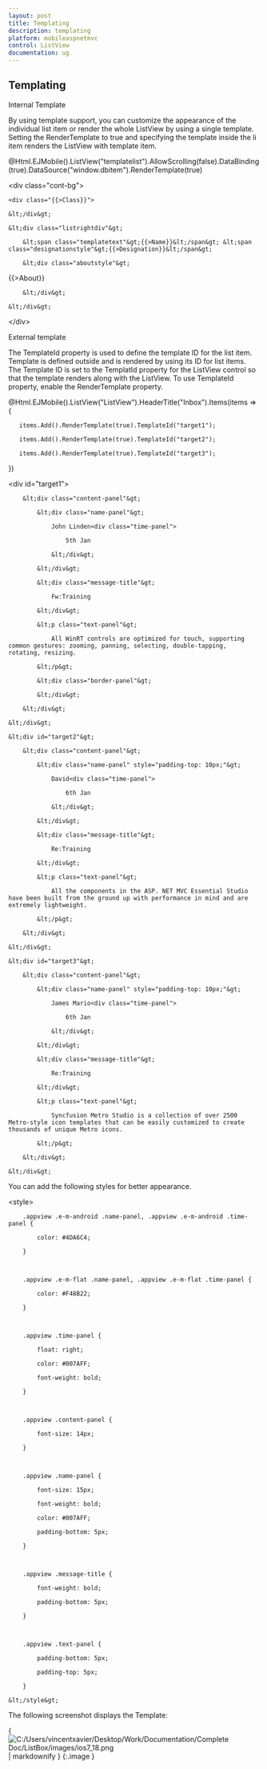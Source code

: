 ```yaml
---
layout: post
title: Templating
description: templating
platform: mobileaspnetmvc
control: ListView
documentation: ug
---
```


## Templating

Internal Template

By using template support, you can customize the appearance of the individual list item or render the whole ListView by using a single template. Setting the RenderTemplate to true and specifying the template inside the li item renders the ListView with template item.





@Html.EJMobile().ListView("templatelist").AllowScrolling(false).DataBinding(true).DataSource("window.dbitem").RenderTemplate(true)

&lt;div class="cont-bg"&gt;

    <div class="{{>Class}}">

    &lt;/div&gt;

    &lt;div class="listrightdiv"&gt;

        &lt;span class="templatetext"&gt;{{>Name}}&lt;/span&gt; &lt;span class="designationstyle"&gt;{{>Designation}}&lt;/span&gt;

        &lt;div class="aboutstyle"&gt;

{{>About}}

        &lt;/div&gt;

    &lt;/div&gt;

&lt;/div&gt;

External template

The TemplateId property is used to define the template ID for the list item. Template is defined outside and is rendered by using its ID for list items. The Template ID is set to the TemplatId property for the ListView control so that the template renders along with the ListView. To use TemplateId property, enable the RenderTemplate property.





@Html.EJMobile().ListView("ListView").HeaderTitle("Inbox").Items(items => {

       items.Add().RenderTemplate(true).TemplateId("target1");

       items.Add().RenderTemplate(true).TemplateId("target2");

       items.Add().RenderTemplate(true).TemplateId("target3");

   })

&lt;div id="target1"&gt;

        &lt;div class="content-panel"&gt;

            &lt;div class="name-panel"&gt;

                John Linden<div class="time-panel">

                    5th Jan

                &lt;/div&gt;

            &lt;/div&gt;

            &lt;div class="message-title"&gt;

                Fw:Training

            &lt;/div&gt;

            &lt;p class="text-panel"&gt;

                All WinRT controls are optimized for touch, supporting common gestures: zooming, panning, selecting, double-tapping, rotating, resizing.

            &lt;/p&gt;

            &lt;div class="border-panel"&gt;

            &lt;/div&gt;

        &lt;/div&gt;

    &lt;/div&gt;

    &lt;div id="target2"&gt;

        &lt;div class="content-panel"&gt;

            &lt;div class="name-panel" style="padding-top: 10px;"&gt;

                David<div class="time-panel">

                    6th Jan

                &lt;/div&gt;

            &lt;/div&gt;

            &lt;div class="message-title"&gt;

                Re:Training

            &lt;/div&gt;

            &lt;p class="text-panel"&gt;

                All the components in the ASP. NET MVC Essential Studio have been built from the ground up with performance in mind and are extremely lightweight.

            &lt;/p&gt;

        &lt;/div&gt;

    &lt;/div&gt;

    &lt;div id="target3"&gt;

        &lt;div class="content-panel"&gt;

            &lt;div class="name-panel" style="padding-top: 10px;"&gt;

                James Mario<div class="time-panel">

                    6th Jan

                &lt;/div&gt;

            &lt;/div&gt;

            &lt;div class="message-title"&gt;

                Re:Training

            &lt;/div&gt;

            &lt;p class="text-panel"&gt;

                Syncfusion Metro Studio is a collection of over 2500 Metro-style icon templates that can be easily customized to create thousands of unique Metro icons.

            &lt;/p&gt;

        &lt;/div&gt;

    &lt;/div&gt;

You can add the following styles for better appearance.

&lt;style&gt;



        .appview .e-m-android .name-panel, .appview .e-m-android .time-panel {

            color: #4DA6C4;

        }



        .appview .e-m-flat .name-panel, .appview .e-m-flat .time-panel {

            color: #F48B22;

        }



        .appview .time-panel {

            float: right;

            color: #007AFF;

            font-weight: bold;

        }



        .appview .content-panel {

            font-size: 14px;

        }



        .appview .name-panel {

            font-size: 15px;

            font-weight: bold;

            color: #007AFF;

            padding-bottom: 5px;

        }



        .appview .message-title {

            font-weight: bold;

            padding-bottom: 5px;

        }



        .appview .text-panel {

            padding-bottom: 5px;

            padding-top: 5px;

        }

    &lt;/style&gt;



The following screenshot displays the Template:

{ ![C:/Users/vincentxavier/Desktop/Work/Documentation/Complete Doc/ListBox/images/ios7_18.png](Templating_images/Templating_img1.png) | markdownify }
{:.image }



